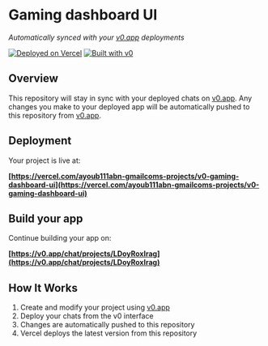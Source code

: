 # Gaming dashboard UI

*Automatically synced with your [v0.app](https://v0.app) deployments*

[![Deployed on Vercel](https://img.shields.io/badge/Deployed%20on-Vercel-black?style=for-the-badge&logo=vercel)](https://vercel.com/ayoub111abn-gmailcoms-projects/v0-gaming-dashboard-ui)
[![Built with v0](https://img.shields.io/badge/Built%20with-v0.app-black?style=for-the-badge)](https://v0.app/chat/projects/LDoyRoxIrag)

## Overview

This repository will stay in sync with your deployed chats on [v0.app](https://v0.app).
Any changes you make to your deployed app will be automatically pushed to this repository from [v0.app](https://v0.app).

## Deployment

Your project is live at:

**[https://vercel.com/ayoub111abn-gmailcoms-projects/v0-gaming-dashboard-ui](https://vercel.com/ayoub111abn-gmailcoms-projects/v0-gaming-dashboard-ui)**

## Build your app

Continue building your app on:

**[https://v0.app/chat/projects/LDoyRoxIrag](https://v0.app/chat/projects/LDoyRoxIrag)**

## How It Works

1. Create and modify your project using [v0.app](https://v0.app)
2. Deploy your chats from the v0 interface
3. Changes are automatically pushed to this repository
4. Vercel deploys the latest version from this repository